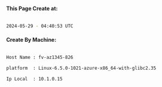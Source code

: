 
   
#### This Page Create at:

```bash

2024-05-29 - 04:40:53 UTC

```

#### Create By Machine:

```bash

Host Name : fv-az1345-826

platform  : Linux-6.5.0-1021-azure-x86_64-with-glibc2.35

Ip Local  : 10.1.0.15

```

